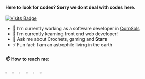 #### Here to look for codes? Sorry we dont deal with codes here. 
  [![Visits Badge](https://badges.pufler.dev/visits/sciencepal/sciencepal)](https://badges.pufler.dev/visits/sciencepal/sciencepal)
  
  - 🔭 I’m currently working as a software developer in <a href="www.corpsols.org">CorpSols</a>
  - 🌱 I’m currently kearning front end web developer!
  - 💬 Ask me about Crochets, gaming and <strong>Stars</strong>
  - ⚡ Fun fact: I am an astrophile living in the earth 
  
  #### 📫 How to reach me:   
  [<img src="https://github.com/sciencepal/sciencepal/blob/master/assets/discord-round.svg" width="3.5%"/>](https://discord.gg/)
  [<img src="https://img.icons8.com/color/48/000000/twitter.png" width="3.5%"/>](https://twitter.com/NazLaviza)
  [<img src="https://img.icons8.com/color/48/000000/linkedin.png" width="3.5%"/>](https://www.linkedin.com/in/lavizafalaknaz/)
  [<img src="https://img.icons8.com/fluent/48/000000/facebook-new.png" width="3.5%"/>](https://web.facebook.com/lavizakhan.niazi)
  [<img src="https://img.icons8.com/fluent/48/000000/instagram-new.png" width="3.5%"/>](https://www.instagram.com/lavizaniazi/)
  <a href="mailto:lavizaniazi2001@gmail.com"> <img src="https://img.icons8.com/fluent/48/000000/gmail.png" width="3.5%"/> </a>
<!--
**LavizaFalakNaz/LavizaFalakNaz** is a ✨ _special_ ✨ repository because its `README.md` (this file) appears on your GitHub profile.

Here are some ideas to get you started:

- 🔭 I’m currently working on ...
- 🌱 I’m currently learning ...
- 👯 I’m looking to collaborate on ...
- 🤔 I’m looking for help with ...
- 💬 Ask me about ...
- 📫 How to reach me: ...
- 😄 Pronouns: ...
- ⚡ Fun fact: ...
-->

